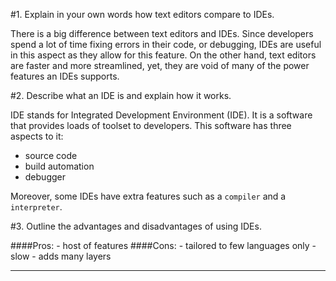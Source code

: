 

#1. Explain in your own words how text editors compare to IDEs.


There is a big difference between text editors and IDEs. Since developers spend a lot of time fixing errors in their code, or debugging, IDEs are useful in this aspect as they allow for this feature. On the other hand, text editors are faster and more streamlined, yet, they are void of many of the power features an IDEs supports.

#2. Describe what an IDE is and explain how it works.

IDE stands for Integrated Development Environment (IDE). It is a software that provides loads of toolset to developers. This software has three aspects to it:

- source code
- build automation
- debugger

Moreover, some IDEs have extra features such as a `compiler` and a `interpreter`.

#3. Outline the advantages and disadvantages of using IDEs.

####Pros: 
 	- host of features
####Cons: 
 	- tailored to few languages only
 	- slow
 	- adds many layers

- - - 



